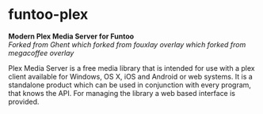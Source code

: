 funtoo-plex
===========

**Modern Plex Media Server for Funtoo**  
*Forked from Ghent which forked from fouxlay overlay which forked from megacoffee overlay*

Plex Media Server is a free media library that is intended for use with a plex client available for Windows, OS X, iOS and Android or web systems. It is a standalone product which can be used in conjunction with every program, that knows the API.  For managing the library a web based interface is provided.
